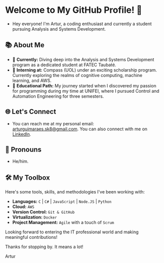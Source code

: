 <!-- Add Google Fonts Link -->
<link href="https://fonts.googleapis.com/css2?family=Inter&display=swap" rel="stylesheet">

<style>
  body {
    font-family: 'Inter', sans-serif;
  }
</style>

<body>

  # Welcome to My GitHub Profile! 👋
  
  - Hey everyone! I'm Artur, a coding enthusiast and currently a student pursuing Analysis and Systems Development.
  
  ## 📚 About Me
  
  - 🔭 **Currently:** Diving deep into the Analysis and Systems Development program as a dedicated student at FATEC Taubaté.
  - 💼 **Interning at:** Compass (UOL) under an exciting scholarship program. Currently exploring the realms of cognitive computing, machine learning, and AWS.
  - 📘 **Educational Path:** My journey started when I discovered my passion for programming during my time at UNIFEI, where I pursued Control and Automation Engineering for three semesters.
  
  ## 🌐 Let's Connect
  
  - You can reach me at my personal email: [arturguimaraes.sk8@gmail.com](mailto:arturguimaraes.sk8@gmail.com). You can also connect with me on [LinkedIn](https://www.linkedin.com/in/artur-guimar%C3%A3es-174300262/).
  
  ## 🧑 Pronouns
  
  - He/him.
  
  ## 🛠 My Toolbox
  
  Here's some tools, skills, and methodologies I've been working with:
  
  - **Languages:** `C` | `C#` | `JavaScript` | `Node.JS` | `Python`
  - **Cloud:** `AWS`
  - **Version Control:** `Git & GitHub`
  - **Virtualization:** `Docker`
  - **Project Management:** `Agile` with a touch of `Scrum`
  
  Looking forward to entering the IT professional world and making meaningful contributions!
  
  Thanks for stopping by. It means a lot!
  
  Artur
</body>
